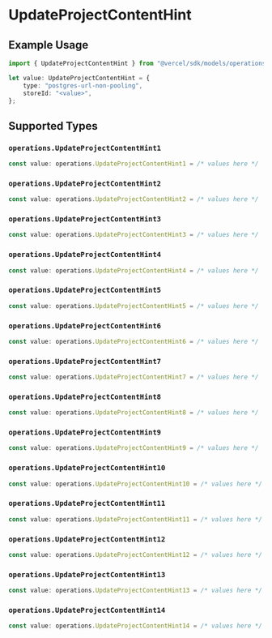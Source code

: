 # UpdateProjectContentHint

## Example Usage

```typescript
import { UpdateProjectContentHint } from "@vercel/sdk/models/operations";

let value: UpdateProjectContentHint = {
    type: "postgres-url-non-pooling",
    storeId: "<value>",
};
```

## Supported Types

### `operations.UpdateProjectContentHint1`

```typescript
const value: operations.UpdateProjectContentHint1 = /* values here */
```

### `operations.UpdateProjectContentHint2`

```typescript
const value: operations.UpdateProjectContentHint2 = /* values here */
```

### `operations.UpdateProjectContentHint3`

```typescript
const value: operations.UpdateProjectContentHint3 = /* values here */
```

### `operations.UpdateProjectContentHint4`

```typescript
const value: operations.UpdateProjectContentHint4 = /* values here */
```

### `operations.UpdateProjectContentHint5`

```typescript
const value: operations.UpdateProjectContentHint5 = /* values here */
```

### `operations.UpdateProjectContentHint6`

```typescript
const value: operations.UpdateProjectContentHint6 = /* values here */
```

### `operations.UpdateProjectContentHint7`

```typescript
const value: operations.UpdateProjectContentHint7 = /* values here */
```

### `operations.UpdateProjectContentHint8`

```typescript
const value: operations.UpdateProjectContentHint8 = /* values here */
```

### `operations.UpdateProjectContentHint9`

```typescript
const value: operations.UpdateProjectContentHint9 = /* values here */
```

### `operations.UpdateProjectContentHint10`

```typescript
const value: operations.UpdateProjectContentHint10 = /* values here */
```

### `operations.UpdateProjectContentHint11`

```typescript
const value: operations.UpdateProjectContentHint11 = /* values here */
```

### `operations.UpdateProjectContentHint12`

```typescript
const value: operations.UpdateProjectContentHint12 = /* values here */
```

### `operations.UpdateProjectContentHint13`

```typescript
const value: operations.UpdateProjectContentHint13 = /* values here */
```

### `operations.UpdateProjectContentHint14`

```typescript
const value: operations.UpdateProjectContentHint14 = /* values here */
```

